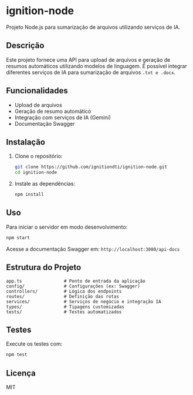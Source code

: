 # ignition-node

Projeto Node.js para sumarização de arquivos utilizando serviços de IA.

## Descrição
Este projeto fornece uma API para upload de arquivos e geração de resumos automáticos utilizando modelos de linguagem. É possível integrar diferentes serviços de IA para sumarização de arquivos `.txt e .docx`.

## Funcionalidades
- Upload de arquivos
- Geração de resumo automático
- Integração com serviços de IA (Gemini)
- Documentação Swagger

## Instalação
1. Clone o repositório:
   ```sh
   git clone https://github.com/ignitiondti/ignition-node.git
   cd ignition-node
   ```
2. Instale as dependências:
   ```sh
   npm install
   ```

## Uso
Para iniciar o servidor em modo desenvolvimento:
```sh
npm start
```

Acesse a documentação Swagger em: `http://localhost:3000/api-docs`

## Estrutura do Projeto
```
app.ts                # Ponto de entrada da aplicação
config/               # Configurações (ex: Swagger)
controllers/          # Lógica dos endpoints
routes/               # Definição das rotas
services/             # Serviços de negócio e integração IA
types/                # Tipagens customizadas
tests/                # Testes automatizados
```

## Testes
Execute os testes com:
```sh
npm test
```

## Licença
MIT
